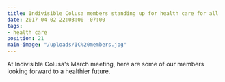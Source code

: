 ```yaml
---
title: Indivisible Colusa members standing up for health care for all
date: 2017-04-02 22:03:00 -07:00
tags:
- health care
position: 21
main-image: "/uploads/IC%20members.jpg"
---
```


At Indivisible Colusa's March meeting, here are some of our  members looking forward to a healthier future. 